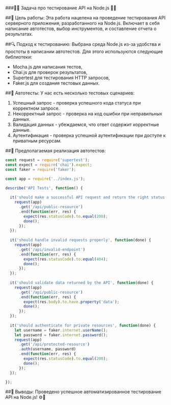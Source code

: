 ###👩‍💻 Задача про тестирование API на Node.js 👨‍💻

##🎯 Цель работы:
Эта работа нацелена на проведение тестирования API серверного приложения, разработанного на Node.js. Включает в себя написание автотестов, выбор инструментов, и составление отчета о результатах.

##🔍 Подход к тестированию:
Выбрана среда Node.js из-за удобства и простоты в написании автотестов. Для этого используются следующие библиотеки:
- Mocha.js для написания тестов,
- Chai.js для проверок результатов,
- Supertest для тестирования HTTP запросов,
- Faker.js для создания тестовых данных.

##🧪 Автотесты:
У нас есть несколько тестовых сценариев:
1. Успешный запрос - проверка успешного кода статуса при корректном запросе.
2. Некорректный запрос - проверка на код ошибки при неправильных данных.
3. Валидация данных - убеждаемся, что ответ содержит корректные данные.
4. Аутентификация - проверка успешной аутентификации при доступе к приватным ресурсам.

##🧪 Предполагаемая реализация автотестов:
```javascript
const request = require('supertest');
const expect = require('chai').expect;
const faker = require('faker');

const app = require('../index.js');

describe('API Tests', function() {
  
  it('should make a successful API request and return the right status code', function(done) {
    request(app)
      .get('/api/public-resource')
      .end(function(err, res) {
        expect(res.statusCode).to.equal(200);
        done();
      });
  });
  
  it('should handle invalid requests properly', function(done) {
    request(app)
      .get('/api/invalid-endpoint')
      .end(function(err, res) {
        expect(res.statusCode).to.equal(404);
        done();
      });
  });
  
  it('should validate data returned by the API', function(done) {
    request(app)
      .get('/api/public-resource')
      .end(function(err, res) {
        expect(res.body).to.have.property('data');
        done();
      });
  });
  
  it('should authenticate for private resources', function(done) {
    let username = faker.internet.userName();
    let password = faker.internet.password();
    request(app)
      .get('/api/protected-resource')
      .auth(username, password)
      .end(function(err, res) {
        expect(res.statusCode).to.equal(200);
        done();
      });
  });

});
```

##🚀 Выводы:
Проведено успешное автоматизированное тестирование API на Node.js! ⚙️🔬
